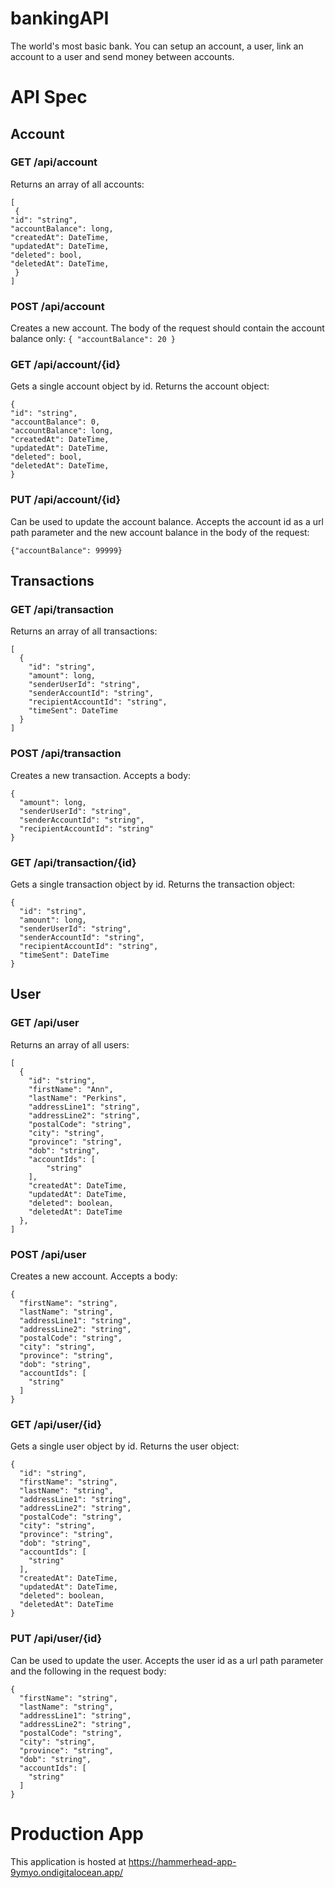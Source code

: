 
# bankingAPI

  

The world's most basic bank. You can setup an account, a user, link an account to a user and send money between accounts.

  

# API Spec

## Account

### GET /api/account

Returns an array of all accounts:

	[
	 {
	"id": "string",
	"accountBalance": long,
	"createdAt": DateTime,
	"updatedAt": DateTime,
	"deleted": bool,
	"deletedAt": DateTime,
	 }
	]
  

### POST /api/account

Creates a new account. The body of the request should contain the account balance only:
		```
	{
	  "accountBalance": 20
	}
	```

### GET /api/account/{id}
Gets a single account object by id. Returns the account object:
  ```
{
  "id": "string",
  "accountBalance": 0,
"accountBalance": long,
"createdAt": DateTime,
"updatedAt": DateTime,
"deleted": bool,
"deletedAt": DateTime,
}
```

### PUT /api/account/{id}
Can be used to update the account balance. Accepts the account id as a url path parameter and the new account balance in the body of the request:
  ```
{"accountBalance": 99999}
```

## Transactions
### GET /api/transaction
Returns an array of all transactions:
```
[
  {
    "id": "string",
    "amount": long,
    "senderUserId": "string",
    "senderAccountId": "string",
    "recipientAccountId": "string",
    "timeSent": DateTime
  }
]
```
### POST /api/transaction
Creates a new transaction. Accepts a body:
```
{
  "amount": long,
  "senderUserId": "string",
  "senderAccountId": "string",
  "recipientAccountId": "string"
}
```
### GET /api/transaction/{id}
Gets a single transaction object by id. Returns the transaction object:
```
{
  "id": "string",
  "amount": long,
  "senderUserId": "string",
  "senderAccountId": "string",
  "recipientAccountId": "string",
  "timeSent": DateTime
}
```

## User
### GET /api/user
Returns an array of all users:
```
[
  {
    "id": "string",
    "firstName": "Ann",
    "lastName": "Perkins",
    "addressLine1": "string",
    "addressLine2": "string",
    "postalCode": "string",
    "city": "string",
    "province": "string",
    "dob": "string",
    "accountIds": [
        "string"
    ],
    "createdAt": DateTime,
    "updatedAt": DateTime,
    "deleted": boolean,
    "deletedAt": DateTime
  },
]
```
### POST /api/user
Creates a new account. Accepts a body:
```
{
  "firstName": "string",
  "lastName": "string",
  "addressLine1": "string",
  "addressLine2": "string",
  "postalCode": "string",
  "city": "string",
  "province": "string",
  "dob": "string",
  "accountIds": [
    "string"
  ]
}
```
### GET /api/user/{id}
Gets a single user object by id. Returns the user object:
```
{
  "id": "string",
  "firstName": "string",
  "lastName": "string",
  "addressLine1": "string",
  "addressLine2": "string",
  "postalCode": "string",
  "city": "string",
  "province": "string",
  "dob": "string",
  "accountIds": [
    "string"
  ],
  "createdAt": DateTime,
  "updatedAt": DateTime,
  "deleted": boolean,
  "deletedAt": DateTime
}
```
### PUT /api/user/{id}
Can be used to update the user. Accepts the user id as a url path parameter and the following in the request body:
```
{
  "firstName": "string",
  "lastName": "string",
  "addressLine1": "string",
  "addressLine2": "string",
  "postalCode": "string",
  "city": "string",
  "province": "string",
  "dob": "string",
  "accountIds": [
    "string"
  ]
}
```

# Production App 
This application is hosted at https://hammerhead-app-9ymyo.ondigitalocean.app/

  